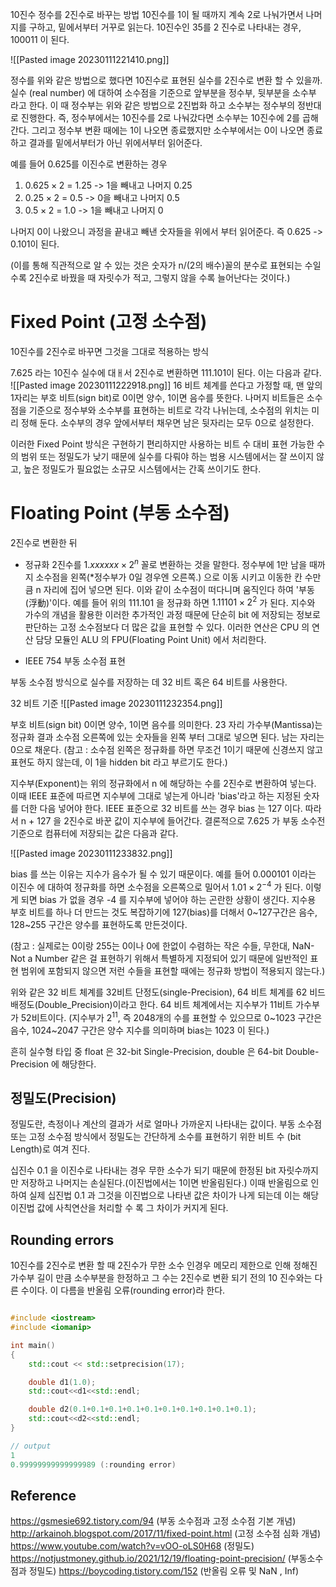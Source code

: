 10진수 정수를 2진수로 바꾸는 방법
10진수를 1이 될 때까지 계속 2로 나눠가면서 나머지를 구하고, 밑에서부터 거꾸로 읽는다.
10진수인 35를 2 진수로 나타내는 경우, 100011 이 된다.

![[Pasted image 20230111221410.png]]

정수를 위와 같은 방법으로 했다면 10진수로 표현된 실수를 2진수로 변환 할 수 있을까.
실수 (real number) 에 대하여 소수점을 기준으로 앞부분을 정수부, 뒷부분을 소수부 라고 한다. 이 때 정수부는 위와 같은 방법으로 2진법화 하고 소수부는 정수부의 정반대로 진행한다. 즉, 정수부에서는 10진수를 2로 나눠갔다면 소수부는 10진수에 2를 곱해간다. 그리고 정수부 변환 때에는 1이 나오면 종료했지만 소수부에서는 0이 나오면 종료하고 결과를 밑에서부터가 아닌 위에서부터 읽어준다.

예를 들어 0.625를 이진수로 변환하는 경우

1. $0.625\times2$ = 1.25 -> 1을 빼내고 나머지 0.25
2. $0.25 \times 2$ = 0.5 -> 0을 빼내고 나머지 0.5
3. $0.5 \times 2$ = 1.0 -> 1을 빼내고 나머지 0

나머지 0이 나왔으니 과정을 끝내고 빼낸 숫자들을 위에서 부터 읽어준다. 즉 0.625 -> 0.101이 된다.

(이를 통해 직관적으로 알 수 있는 것은  숫자가 n/(2의 배수)꼴의 분수로 표현되는 수일 수록 2진수로 바꿨을 때 자릿수가 적고, 그렇지 않을 수록 늘어난다는 것이다.)

# Fixed Point (고정 소수점)

10진수를 2진수로 바꾸면 그것을 그대로 적용하는 방식

7.625 라는 10진수 실수에 대ㅐ서  2진수로 변환하면 111.101이 된다. 이는 다음과 같다.
![[Pasted image 20230111222918.png]]
16 비트 체계를 쓴다고 가정할 때, 맨 앞의 1자리는 부호 비트(sign bit)로 0이면 양수, 1이면 음수를 뜻한다.
나머지 비트들은 소수점을 기준으로 정수부와 소수부를 표현하는 비트로 각각 나뉘는데, 소수점의 위치는 미리 정해 둔다.
소수부의 경우 앞에서부터 채우면 남은 뒷자리는 모두 0으로 설정한다.

이러한 Fixed Point 방식은 구현하기 편리하지만 사용하는 비트 수 대비 표현 가능한 수의 범위 또는 정밀도가 낮기 때문에 실수를 다뤄야 하는 범용 시스템에서는 잘 쓰이지 않고, 높은 정밀도가 필요없는 소규모 시스템에서는 간혹 쓰이기도 한다.

# Floating Point (부동 소수점)

2진수로 변환한 뒤

- 정규화
2진수를    $1.xxxxxx \times 2^n$    꼴로 변환하는 것을 말한다.
정수부에 1만 남을 때까지 소수점을 왼쪽(*정수부가 0일 경우엔 오른쪽.) 으로 이동 시키고 이동한 칸 수만큼 n 자리에 집어 넣으면 된다.
이와 같이 소수점이 떠다니며 움직인다 하여 '부동(浮動)'이다.
예를 들어 위의 111.101 을 정규화 하면 $1.11101 \times 2^2$ 가 된다.
지수와 가수의 개념을 활용한 이러한 추가적인 과정 때문에 단순히 bit 에 저장되는 정보로 판단하는 고정 소수점보다 더 많은 값을 표현할 수 있다. 이러한 연산은 CPU 의 연산 담당 모듈인 ALU 의 FPU(Floating Point Unit) 에서 처리한다. 

- IEEE  754 부동 소수점 표현 

부동 소수점 방식으로 실수를 저장하는 데 32 비트 혹은 64 비트를 사용한다. 

32 비트 기준
![[Pasted image 20230111232354.png]]

부호 비트(sign bit) 0이면 양수, 1이면 음수를 의미한다.
23 자리 가수부(Mantissa)는 정규화 결과 소수점 오른쪽에 있는 숫자들을 왼쪽 부터 그대로 넣으면 된다. 남는 자리는 0으로 채운다.
(참고 : 소수점 왼쪽은 정규화를 하면 무조건 1이기 때문에 신경쓰지 않고 표현도 하지 않는데, 이 1을 hidden bit 라고 부르기도 한다.)

지수부(Exponent)는 위의 정규화에서 n 에 해당하는 수를 2진수로 변환하여 넣는다.
이때 IEEE 표준에 따르면 지수부에 그대로 넣는게 아니라 'bias'라고 하는 지정된 숫자를 더한 다음 넣어야 한다. IEEE 표준으로 32 비트를 쓰는 경우 bias 는 127 이다. 따라서 n + 127 을 2진수로 바꾼 값이 지수부에 들어간다. 결론적으로 7.625 가 부동 소수전 기준으로 컴퓨터에 저장되는 값은 다음과 같다.

![[Pasted image 20230111233832.png]]

bias 를 쓰는 이유는 지수가 음수가 될 수 있기 때문이다.
예를 들어 0.000101 이라는 이진수 에 대하여 정규화를 하면 소수점을 오른쪽으로 밀어서 $1.01 \times 2^{-4}$ 가 된다.
이렇게 되면 bias 가 없을 경우 -4 를 지수부에 넣어야 하는 곤란한 상황이 생긴다. 지수용 부호 비트를 하나 더 만드는 것도 복잡하기에 127(bias)를 더해서 0~127구간은 음수, 128~255 구간은 양수를 표현하도록 만든것이다.

(참고 : 실제로는 0이랑 255는 0이나 0에 한없이 수렴하는 작은 수들, 무한대, NaN-Not a Number 같은 걸 표현하기 위해서 특별하게 지정되어 있기 때문에 일반적인 표현 범위에 포함되지 않으면 저런 수들을 표현할 때에는 정규화 방법이 적용되지 않는다.)

위와 같은 32 비트 체계를 32비트 단정도(single-Precision), 64 비트 체계를 62 비드 배정도(Double_Precision)이라고 한다. 64 비트 체계에서는 지수부가 11비트 가수부가 52비트이다. (지수부가 $2^{11}$, 즉 2048개의 수를 표현할 수 있으므로 0~1023 구간은 음수, 1024~2047 구간은 양수 지수를 의미하며 bias는 1023 이 된다.)

흔히 실수형 타입 중 float 은 32-bit Single-Precision, double 은 64-bit Double-Precision 에 해당한다. 

## 정밀도(Precision)

정밀도란, 측정이나 계산의 결과가 서로 얼마나 가까운지 나타내는 값이다. 부동 소수점 또는 고정 소수점 방식에서 정밀도는 간단하게 소수를 표현하기 위한 비트 수 (bit Length)로 여겨 진다.

십진수 0.1 을 이진수로 나타내는 경우 무한 소수가 되기 때문에 한정된 bit 자릿수까지만 저장하고 나머지는 손실된다.(이진법에서는 1이면 반올림된다.) 이때 반올림으로 인하여 실제 십진법 0.1 과 그것을 이진법으로 나타낸 값은 차이가 나게 되는데 이는 해당 이진법 값에 사칙연산을 처리할 수 록 그 차이가 커지게 된다.

## Rounding errors

10진수를 2진수로 변환 할 때 2진수가 무한 소수 인경우 메모리 제한으로 인해 정해진 가수부 길이 만큼 소수부분을 한정하고 그 수는 2진수로 변환 되기 전의 10 진수와는 다른 수이다. 이 다름을 반올림 오류(rounding error)라 한다.

```c++

#include <iostream>
#include <iomanip>

int main()
{
	std::cout << std::setprecision(17);

	double d1(1.0);
	std::cout<<d1<<std::endl;

	double d2(0.1+0.1+0.1+0.1+0.1+0.1+0.1+0.1+0.1+0.1);
	std::cout<<d2<<std::endl;
}

// output
1
0.99999999999999989 (:rounding error)
```

## Reference

https://gsmesie692.tistory.com/94 (부동 소수점과 고정 소수점 기본 개념)
http://arkainoh.blogspot.com/2017/11/fixed-point.html (고정 소수점 심화 개념)
https://www.youtube.com/watch?v=vOO-oLS0H68 (정밀도)
https://notjustmoney.github.io/2021/12/19/floating-point-precision/ (부동소수점과 정밀도)
https://boycoding.tistory.com/152 (반올림 오류 및 NaN , Inf)